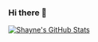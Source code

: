 ### Hi there 👋
<a href="https://github.com/shayne243">
<!-- <img align="center" alt="Github Stats" src="https://github-readme-stats.codestackr.vercel.app/api?username=shayne243&show_icons=true&hide_border=true&count_private=true&include_all_commits=true&theme=dracula" /></a> -->

![Shayne's GitHub Stats](https://github-readme-stats.vercel.app/api/?username=shayne243&show_icons=true&theme=tokyonight)
<!-- ![Shayne's Top Languages](https://github-readme-stats.vercel.app/api/top-langs/?username=shayne243&theme=tokyonight&langs_count=10&hide=css,html,scss,less) -->

  
<br>
<!--
<a href="https://github.com/shayne243">
  <img align="center" src="https://github-readme-stats.vercel.app/api?username=shayne243&count_private=true&show_icons=true&theme=dracula&hide=stars" />
</a> -->


<!--
**shayne243/shayne243** is a ✨ _special_ ✨ repository because its `README.md` (this file) appears on your GitHub profile.

Here are some ideas to get you started:

- 🔭 I’m currently working on ...
- 🌱 I’m currently learning ...
- 👯 I’m looking to collaborate on ...
- 🤔 I’m looking for help with ...
- 💬 Ask me about ...
- 📫 How to reach me: ...
- 😄 Pronouns: ...
- ⚡ Fun fact: ...
-->
